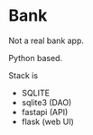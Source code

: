 # Bank

Not a real bank app.

Python based.

Stack is
* SQLITE
* sqlite3 (DAO)
* fastapi (API)
* flask (web UI)